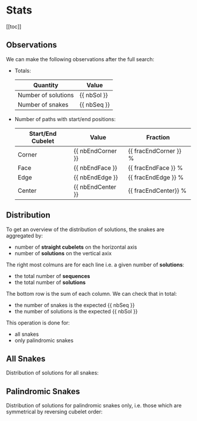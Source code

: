 # Stats

[[toc]]

## Observations

We can make the following observations after the full search:

- Totals:

  | Quantity            | Value       |
  | ------------------- | ----------- |
  | Number of solutions | {{ nbSol }} |
  | Number of snakes    | {{ nbSeq }} |

- Number of paths with start/end positions:

  | Start/End Cubelet | Value             | Fraction               |
  | ----------------- | ----------------- | ---------------------- |
  | Corner            | {{ nbEndCorner }} | {{ fracEndCorner  }} % |
  | Face              | {{ nbEndFace }}   | {{ fracEndFace }} %    |
  | Edge              | {{ nbEndEdge }}   | {{ fracEndEdge }} %    |
  | Center            | {{ nbEndCenter }} | {{ fracEndCenter}} %   |

## Distribution

To get an overview of the distribution of solutions, the snakes are aggregated by:

- number of **straight cubelets** on the horizontal axis
- number of **solutions** on the vertical axix

The right most colmuns are for each line i.e. a given number of **solutions**:

- the total number of **sequences**
- the total number of **solutions**

The bottom row is the sum of each column. We can check that in total:

- the number of snakes is the expected {{ nbSeq }}
- the number of solutions is the expected {{ nbSol }}

This operation is done for:

- all snakes
- only palindromic snakes

## All Snakes

Distribution of solutions for all snakes:

<StatsTable  :palindrome=false />

## Palindromic Snakes

Distribution of solutions for palindromic snakes only, i.e. those which are symmetrical by reversing cubelet order:

<StatsTable  :palindrome=true />

<script setup lang="ts">

import { computed, ref } from 'vue'
import { useSnakeStore } from '../.vitepress/store/snake'
import { fmtNb, fmtPct } from '../.vitepress/common/util'

const store = useSnakeStore()
store.loadData()

const nbSeq = computed(() => fmtNb(store.statsMisc?.nbSeq || 0));
const nbSol = computed(() => fmtNb(store.statsMisc?.nbSol || 0));

const nbEndCenter = computed(() => fmtNb(store.statsMisc?.nbEndCenter || 0));
const nbEndFace = computed(() => fmtNb(store.statsMisc?.nbEndFace || 0));
const nbEndEdge = computed(() => fmtNb(store.statsMisc?.nbEndEdge || 0));
const nbEndCorner = computed(() => fmtNb(store.statsMisc?.nbEndCorner || 0));

const fracEndCenter = computed(() => fmtPct(100 *store.statsMisc?.fracEndCenter || 0));
const fracEndFace = computed(() => fmtPct(100* store.statsMisc?.fracEndFace || 0));
const fracEndEdge = computed(() => fmtPct(100 *store.statsMisc?.fracEndEdge || 0));
const fracEndCorner = computed(() => fmtPct(100* store.statsMisc?.fracEndCorner || 0));

</script>
